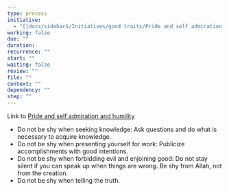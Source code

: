 ```yaml
---
type: process
initiative:
  - "[[docs/sidebar1/Initiatives/good traits/Pride and self admiration and humility|Pride and self admiration and humility]]"
working: false
due: ""
duration: 
recurrence: ""
start: ""
waiting: false
review: ""
file: ""
context: ""
dependency: ""
step: ""
---
```


Link to [Pride and self admiration and humility](docs/sidebar1/Initiatives/good%20traits/Pride%20and%20self%20admiration%20and%20humility.md)

* Do not be shy when seeking knowledge: Ask questions and do what is necessary to acquire knowledge.
* Do not be shy when presenting yourself for work: Publicize accomplishments with good intentions.
* Do not be shy when forbidding evil and enjoining good: Do not stay silent if you can speak up when things are wrong. Be shy from Allah, not from the creation.
* Do not be shy when telling the truth.

